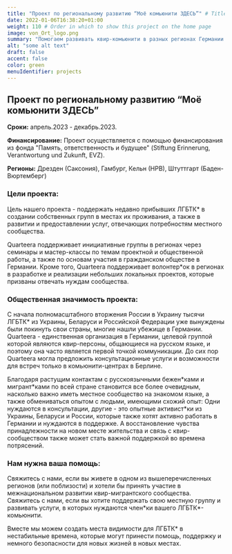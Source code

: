 ```yaml
---
title: "Проект по региональному развитию “Моё комьюнити ЗДЕСЬ”" # Title of your project
date: 2022-01-06T16:38:20+01:00
weight: 110 # Order in which to show this project on the home page
image: von_Ort_logo.png
summary: "Помогаем развивать квир-комьюнити в разных регионах Германии! "
alt: "some alt text"
draft: false
accent: false
color: green
menuIdentifier: projects
---
```


## Проект по региональному развитию “Моё комьюнити ЗДЕСЬ” 

**Сроки:** апрель.2023 - декабрь.2023.

**Финансирование:** Проект осуществляется с помощью финансирования из фонда "Память, ответственность и будущее" (Stiftung Erinnerung, Verantwortung und Zukunft, EVZ).

**Регионы:** Дрезден (Саксония), Гамбург, Кельн (НРВ), Штуттгарт (Баден-Вюртемберг) 

### Цели проекта: 
Цель нашего проекта - поддержать недавно прибывших ЛГБТК* в создании собственных групп в местах их проживания, а также в развитии и предоставлении услуг, отвечающих потребностям местного сообщества.

Quarteera поддерживает инициативные группы в регионах через семинары и мастер-классы по темам проектной и общественной работы, а также по основам участия в гражданском обществе в Германии. Кроме того, Quarteera поддерживает волонтер*ок в регионах в разработке и реализации небольших локальных проектов, которые призваны отвечать нуждам сообщества.
 

### Общественная значимость проекта: 
С начала полномасштабного вторжения России в Украину тысячи ЛГБТК* из Украины, Беларуси и Российской Федерации уже вынуждены были покинуть свои страны, многие нашли убежище в Германии. Quarteera - единственная организация в Германии, целевой группой которой являются квир-персоны, общающиеся на русском языке, и поэтому она часто является первой точкой коммуникации. До сих пор Quarteera могла предложить консультационные услуги и возможности для встреч только в комьюнити-центрах в Берлине.

Благодаря растущим контактам с русскоязычными бежен\*ками и мигрант\*ками по всей стране становится все более очевидным, насколько важно иметь местное сообщество на знакомом языке, а также обмениваться опытом с людьми, имеющими схожий опыт: Одни нуждаются в консультации, другие - это опытные активист\*ки из Украины, Беларуси и России, которые также хотят активно работать в Германии и нуждаются в поддержке. А восстановление чувства принадлежности на новом месте жительства и связь с квир-сообществом также может стать важной поддержкой во времена потрясений.

### Нам нужна ваша помощь:
Свяжитесь с нами, если вы живете в одном из вышеперечисленных регионов (или поблизости) и хотели бы принять участие в межнациональном развитии квир-мигрантского сообщества. Свяжитесь с нами, если вы хотите поддержать свою местную группу и развивать услуги, в которых нуждаются член\*ки вашего ЛГБТК\*-комьюнити.

Вместе мы можем создать места видимости для ЛГБТК\* в нестабильные времена, которые могут принести помощь, поддержку и немного безопасности для новых жизней в новых местах.